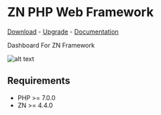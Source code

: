 # ZN PHP Web Framework
[Download](http://www.znframework.com/framework/download) - 
[Upgrade](http://www.znframework.com/framework/upgrade) - 
[Documentation](http://www.znframework.com/documentation)

<p>Dashboard For ZN Framework</p>

![alt text](https://cloud.teslaerp.com/tesla/Application/Resources/Uploads/znframework/gallery/zn/1494259501_dashboard.png)

## Requirements

* PHP >= 7.0.0
* ZN  >= 4.4.0